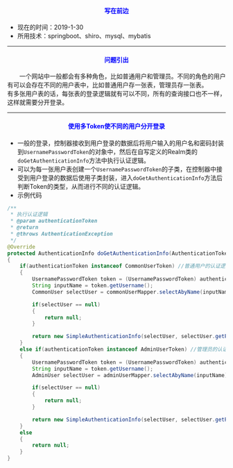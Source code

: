 #### <center><font color="blue">写在前边</font></center>
- 现在的时间：2019-1-30
- 所用技术：springboot、shiro、mysql、mybatis
---
#### <center><font color="blue">问题引出</font></center>
&ensp;&ensp;&ensp;&ensp;一个网站中一般都会有多种角色，比如普通用户和管理员。不同的角色的用户有可以会存在不同的用户表中，比如普通用户存一张表，管理员存一张表。
&ensp;&ensp;&ensp;&ensp;有多张用户表的话，每张表的登录逻辑就有可以不同，所有的查询接口也不一样，这样就需要分开登录。

---
#### <center><font color="blue">使用多Token使不同的用户分开登录</font></center>
- 一般的登录，控制器接收到用户登录的数据后将用户输入的用户名和密码封装到`UsernamePasswordToken`的对象中，然后在自写定义的Realm类的`doGetAuthenticationInfo`方法中执行认证逻辑。
- 可以为每一张用户表创建一个`UsernamePasswordToken`的子类，在控制器中接受到用户登录的数据后使用子类封装，进入`doGetAuthenticationInfo`方法后判断Token的类型，从而进行不同的认证逻辑。
- 示例代码
```java
/**
 * 执行认证逻辑
 * @param authenticationToken
 * @return
 * @throws AuthenticationException
 */
@Override
protected AuthenticationInfo doGetAuthenticationInfo(AuthenticationToken authenticationToken) throws AuthenticationException
{
    if(authenticationToken instanceof CommonUserToken) //普通用户的认证逻辑
    {
        UsernamePasswordToken token = (UsernamePasswordToken) authenticationToken;
        String inputName = token.getUsername();
        CommonUser selectUser = commonUserMapper.selectAbyName(inputName);

        if(selectUser == null)
        {
            return null;
        }

        return new SimpleAuthenticationInfo(selectUser, selectUser.getPassword(), "");
    }
    else if(authenticationToken instanceof AdminUserToken) //管理员的认证逻辑
    {
        UsernamePasswordToken token = (UsernamePasswordToken) authenticationToken;
        String inputName = token.getUsername();
        AdminUser selectUser = adminUserMapper.selectAbyName(inputName);

        if(selectUser == null)
        {
            return null;
        }

        return new SimpleAuthenticationInfo(selectUser, selectUser.getPassword(), "");
    }
    else
    {
        return null;
    }
}
```
